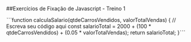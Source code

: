 ##Exercícios de Fixação de Javascript - Treino 1

ˋˋˋfunction calculaSalario(qtdeCarrosVendidos, valorTotalVendas) {
 // Escreva seu código aqui
  const salarioTotal = 2000 + (100 * qtdeCarrosVendidos) + (0.05 * valorTotalVendas);
  return salarioTotal;
}ˋˋˋ